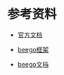 # 参考资料

+ [官方文档](https://beego.gocn.vip/beego/zh/developing/)
+ [beego框架](https://www.topgoer.com/beego%E6%A1%86%E6%9E%B6/)

+ [beego文档](https://git-books.github.io/books/beego/)

